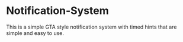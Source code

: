 # Notification-System
This is a simple GTA style notification system with timed hints that are simple and easy to use.
